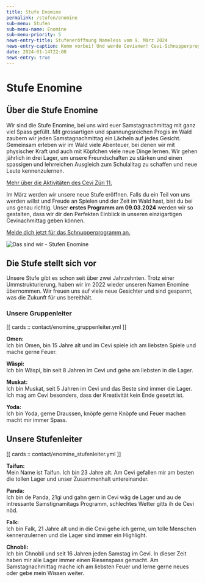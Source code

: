 ```yaml
---
title: Stufe Enomine
permalink: /stufen/enomine
sub-menu: Stufen
sub-menu-name: Enomine
sub-menu-priority: 5
news-entry-title: Stufeneröffnung Nameless vom 9. März 2024
news-entry-caption: Komm vorbei! Und werde Cevianer! Cevi-Schnupperprogramm am 09. März 2024.
date: 2024-01-14T22:00
news-entry: true
---
```


# Stufe Enomine

## Über die Stufe Enomine

Wir sind die Stufe Enomine, bei uns wird euer Samstagnachmittag mit ganz viel Spass gefüllt. Mit grossartigen und
spannungsreichen Progis im Wald zaubern wir jeden Samstagnachmittag ein Lächeln auf jedes Gesicht. Gemeinsam erleben wir
im Wald viele Abenteuer, bei denen wir mit physischer Kraft und auch mit Köpfchen viele neue Dinge lernen. Wir gehen
jährlich in drei Lager, um unsere Freundschaften zu stärken und einen spassigen und lehrreichen Ausgleich zum
Schulalltag zu schaffen und neue Leute kennenzulernen.

[Mehr über die Aktivitäten des Cevi Züri 11.](/ueber-uns)

Im März werden wir unsere neue Stufe eröffnen. Falls du ein Teil von uns werden willst und Freude an Spielen und der
Zeit im Wald hast, bist du bei uns genau richtig. Unser **erstes Programm am 09.03.2024** werden wir so gestalten, dass
wir
dir den Perfekten Einblick in unseren einzigartigen Cevinachmittag geben können.

[Melde dich jetzt für das Schnupperprogramm an.](/schnuppern)

![Das sind wir - Stufen Enomine](/assets/stufen_pictures/stufe_enomine.jpg)

## Die Stufe stellt sich vor

Unsere Stufe gibt es schon seit über zwei Jahrzehnten. Trotz einer Ummstrukturierung, haben wir im 2022 wieder unseren
Namen Enomine übernommen. Wir freuen uns auf viele neue Gesichter und sind gespannt, was die Zukunft für uns bereithält.

### Unsere Gruppenleiter

[[ cards :: contact/enomine_gruppenleiter.yml ]]

**Omen:** <br/>
Ich bin Omen, bin 15 Jahre alt und im Cevi spiele ich am liebsten Spiele und mache gerne Feuer.

**Wäspi:** <br/>
Ich bin Wäspi, bin seit 8 Jahren im Cevi und gehe am liebsten in die Lager.

**Muskat:** <br/>
Ich bin Muskat, seit 5 Jahren im Cevi und das Beste sind immer die Lager. Ich mag am Cevi besonders, dass der
Kreativität kein Ende gesetzt ist.

**Yoda:** <br/>
Ich bin Yoda, gerne Draussen, knöpfe gerne Knöpfe und Feuer machen macht mir immer Spass.

## Unsere Stufenleiter

[[ cards :: contact/enomine_stufenleiter.yml ]]

**Taifun:** <br/>
Mein Name ist Taifun. Ich bin 23 Jahre alt. Am Cevi gefallen mir am besten die tollen Lager und unser Zusammenhalt
untereinander.

**Panda:** <br/>
Ich bin de Panda, 21gi und gahn gern in Cevi wäg de Lager und au de intressante Samstignamitags Programm, schlechtes
Wetter gitts ih de Cevi nöd.

**Falk:** <br/>
Ich bin Falk, 21 Jahre alt und in die Cevi gehe ich gerne, um tolle Menschen kennenzulernen und die Lager sind immer ein
Highlight.

**Chnobli:** <br/>
Ich bin Chnobli und seit 16 Jahren jeden Samstag im Cevi. In dieser Zeit haben mir alle Lager immer einen Riesenspass
gemacht. Am Samstagnachmittag mache ich am liebsten Feuer und lerne gerne neues oder gebe mein Wissen weiter.


